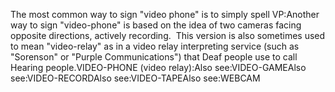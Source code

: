 The most common way to 
		sign "video phone" is to simply spell VP:Another way to sign "video-phone" is based on the idea of two cameras 
		facing opposite directions, actively recording.  This version is 
		also sometimes used to mean "video-relay" as in a video relay 
		interpreting service (such as "Sorenson" or "Purple Communications") 
		that Deaf people use to call Hearing people.VIDEO-PHONE (video relay):Also see:VIDEO-GAMEAlso see:VIDEO-RECORDAlso see:VIDEO-TAPEAlso see:WEBCAM